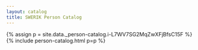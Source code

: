 ```yaml
---
layout: catalog
title: SWERIK Person Catalog
---
```

{% assign p = site.data._person-catalog.i-L7WV7SG2MqZwXFjBfsC15F %}
{% include person-catalog.html p=p %}

